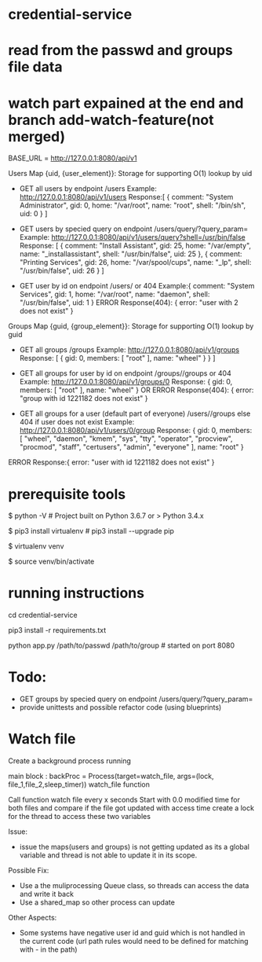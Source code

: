 # credential-service
# 
# read from the passwd and groups file data

# watch part expained at the end and branch add-watch-feature(not merged)

BASE_URL = http://127.0.0.1:8080/api/v1

Users Map {uid, {user_element}}:  Storage for supporting O(1) lookup by uid
  - GET all users by endpoint  /users
    Example: http://127.0.0.1:8080/api/v1/users
    Response:[
               {
                comment: "System Administrator",
                gid: 0,
                home: "/var/root",
                name: "root",
                shell: "/bin/sh",
                uid: 0
                }
             ]  
              
  - GET users by specied query on endpoint /users/query/?query_param=<query>
    Example: http://127.0.0.1:8080/api/v1/users/query?shell=/usr/bin/false
    Response: [
                {
                  comment: "Install Assistant",
                  gid: 25,
                  home: "/var/empty",
                  name: "_installassistant",
                  shell: "/usr/bin/false",
                  uid: 25
                },
                {
                  comment: "Printing Services",
                  gid: 26,
                  home: "/var/spool/cups",
                  name: "_lp",
                  shell: "/usr/bin/false",
                  uid: 26
               }
              ]

  
  - GET user by id on endpoint /users/<uid> or 404
    Example:{
              comment: "System Services",
              gid: 1,
              home: "/var/root",
              name: "daemon",
              shell: "/usr/bin/false",
              uid: 1
            }
      ERROR Response(404): {
                              error: "user with 2 does not exist"
                           }

Groups Map {guid, {group_element}}: Storage for supporting O(1) lookup by guid

  - GET all groups /groups
  Example: http://127.0.0.1:8080/api/v1/groups
  Response: [
            {
              gid: 0,
              members: [
              "root"
              ],
              name: "wheel"
              }
            }
    ]
    
  - GET all groups for user by id on endpoint /groups/<uid>/groups or 404
  Example:  http://127.0.0.1:8080/api/v1/groups/0
  Response: {
            gid: 0,
            members: [
            "root"
            ],
            name: "wheel"
            }
  OR
  ERROR Response(404): {
                        error: "group with id 1221182 does not exist"
                       }
  
  - GET all groups for a user (default part of everyone) /users/<uid>/groups else 404 if user does not exist
  Example: http://127.0.0.1:8080/api/v1/users/0/group
  Response: {
                gid: 0,
                members: [
                "wheel",
                "daemon",
                "kmem",
                "sys",
                "tty",
                "operator",
                "procview",
                "procmod",
                "staff",
                "certusers",
                "admin",
                "everyone"
                ],
                name: "root"
            }
  
  ERROR Response:{
                        error: "user with id 1221182 does not exist"
                 }

# prerequisite tools 
$ python -V   # Project built on Python 3.6.7 or > Python 3.4.x 

$ pip3 install virtualenv #  pip3 install --upgrade pip

$ virtualenv venv

$ source venv/bin/activate
 
# running instructions 
cd credential-service

pip3 install -r requirements.txt

python app.py /path/to/passwd /path/to/group # started on port 8080

# Todo: 
  - GET groups by specied query on endpoint /users/query/?query_param=<query>
  - provide unittests and possible refactor code (using blueprints)

# Watch file 
Create a background process running

main block : backProc = Process(target=watch_file, args=(lock, file_1,file_2,sleep_timer))
watch_file function

Call function watch file  every x seconds 
Start with 0.0 modified time for both files and compare if the file got updated with access time
create a lock for the thread to access these two variables 

Issue:
- issue the maps(users and groups) is not getting updated as its a global variable and thread is not able to update it in its scope. 

Possible Fix: 
- Use a the muliprocessing Queue class, so threads can access the data and write it back
- Use a shared_map so other process can update


Other Aspects:
- Some systems have negative user id and guid  which is not handled in the current code (url path rules would need to be defined for matching with - in the path) 


